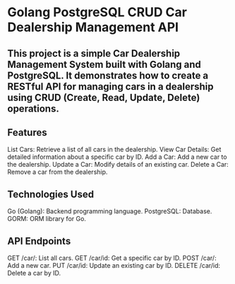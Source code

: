# Golang PostgreSQL CRUD Car Dealership Management API
## This project is a simple Car Dealership Management System built with Golang and PostgreSQL. It demonstrates how to create a RESTful API for managing cars in a dealership using CRUD (Create, Read, Update, Delete) operations.

## Features
List Cars: Retrieve a list of all cars in the dealership.
View Car Details: Get detailed information about a specific car by ID.
Add a Car: Add a new car to the dealership.
Update a Car: Modify details of an existing car.
Delete a Car: Remove a car from the dealership.

## Technologies Used
Go (Golang): Backend programming language.
PostgreSQL: Database.
GORM: ORM library for Go.

## API Endpoints
GET /car/: List all cars.
GET /car/id: Get a specific car by ID.
POST /car/: Add a new car.
PUT /car/id: Update an existing car by ID.
DELETE /car/id: Delete a car by ID.
